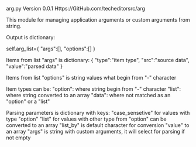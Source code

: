
arg.py
Version 0.0.1
Https://GitHub.com/techeditorsrc/arg

This module for managing application arguments or custom arguments from string.

Output is dictionary:

self.arg_list={
        "args":[],
        "options":[]
        }

Items from list "args" is dictionary:
{
    "type":"item type",
    "src":"source data",
    "value":"parsed data"
}

Items from list "options" is string values what begin from "-" character

Item types can be:
    "option": where string begin from "-" character
    "list": where string converted to an array
    "data": where not matched as an "option" or a "list"

Parsing parameters is dictionary with keys:
    "case_sensetive" for values with type "option"
    "list" for values with other type from "option" can be converted to an array
    "list_by" is default character for conversion "value" to an array
    "args" is string with custom arguments, it will select for parsing if not empty


